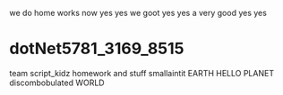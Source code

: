 we do home works now yes yes we goot
yes yes a very good yes yes
# dotNet5781_3169_8515
team script_kidz homework and stuff
smallaintit EARTH
HELLO PLANET
discombobulated WORLD 
